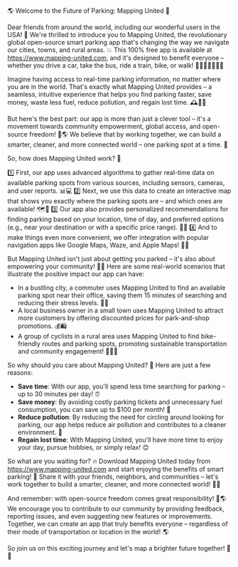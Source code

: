 🌎 Welcome to the Future of Parking: Mapping United 🚀

Dear friends from around the world, including our wonderful users in the USA! 👋 We're thrilled to introduce you to Mapping United, the revolutionary global open-source smart parking app that's changing the way we navigate our cities, towns, and rural areas. 💥 This 100% free app is available at https://www.mapping-united.com, and it's designed to benefit everyone – whether you drive a car, take the bus, ride a train, bike, or walk! 🚗🚌🚂🚴‍♀️🏃‍♂️

Imagine having access to real-time parking information, no matter where you are in the world. That's exactly what Mapping United provides – a seamless, intuitive experience that helps you find parking faster, save money, waste less fuel, reduce pollution, and regain lost time. 🕰️🔋💨

But here's the best part: our app is more than just a clever tool – it's a movement towards community empowerment, global access, and open-source freedom! 💪🌎 We believe that by working together, we can build a smarter, cleaner, and more connected world – one parking spot at a time. 🚀

So, how does Mapping United work? 🔧

1️⃣ First, our app uses advanced algorithms to gather real-time data on available parking spots from various sources, including sensors, cameras, and user reports. 📊💻
2️⃣ Next, we use this data to create an interactive map that shows you exactly where the parking spots are – and which ones are available! 🗺️🔴
3️⃣ Our app also provides personalized recommendations for finding parking based on your location, time of day, and preferred options (e.g., near your destination or with a specific price range). 📍💡
4️⃣ And to make things even more convenient, we offer integration with popular navigation apps like Google Maps, Waze, and Apple Maps! 📱📍

But Mapping United isn't just about getting you parked – it's also about empowering your community! 💪🌟 Here are some real-world scenarios that illustrate the positive impact our app can have:

* In a bustling city, a commuter uses Mapping United to find an available parking spot near their office, saving them 15 minutes of searching and reducing their stress levels. 🏢💼
* A local business owner in a small town uses Mapping United to attract more customers by offering discounted prices for park-and-shop promotions. 💰🛍️
* A group of cyclists in a rural area uses Mapping United to find bike-friendly routes and parking spots, promoting sustainable transportation and community engagement! 🚴‍♀️🌳

So why should you care about Mapping United? 🤔 Here are just a few reasons:

* **Save time**: With our app, you'll spend less time searching for parking – up to 30 minutes per day! ⏰
* **Save money**: By avoiding costly parking tickets and unnecessary fuel consumption, you can save up to $100 per month! 💸
* **Reduce pollution**: By reducing the need for circling around looking for parking, our app helps reduce air pollution and contributes to a cleaner environment. 🌟
* **Regain lost time**: With Mapping United, you'll have more time to enjoy your day, pursue hobbies, or simply relax! 😊

So what are you waiting for? 🔥 Download Mapping United today from https://www.mapping-united.com and start enjoying the benefits of smart parking! 🎉 Share it with your friends, neighbors, and communities – let's work together to build a smarter, cleaner, and more connected world! 🌟👫

And remember: with open-source freedom comes great responsibility! 💪🌎 We encourage you to contribute to our community by providing feedback, reporting issues, and even suggesting new features or improvements. Together, we can create an app that truly benefits everyone – regardless of their mode of transportation or location in the world! 🌎

So join us on this exciting journey and let's map a brighter future together! 🔭💥
